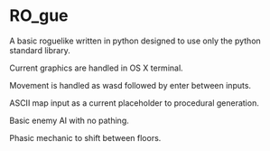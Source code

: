 # RO_gue

A basic roguelike written in python designed to use only the python standard library.

Current graphics are handled in OS X terminal.

Movement is handled as wasd followed by enter between inputs.

ASCII map input as a current placeholder to procedural generation.

Basic enemy AI with no pathing.

Phasic mechanic to shift between floors.